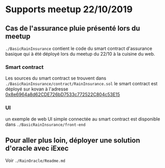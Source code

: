 # Supports meetup 22/10/2019

## Cas de l'assurance pluie présenté lors du meetup

`./BasicRainInsurance` contient le code du smart contract d'assurance basique qui à été déployé lors du meetup du 22/10 à la cuisine du web.

### Smart contract

Les sources du smart contract se trouvent dans `./BasicRainInsurance/contract/RainInsurance.sol`
le smart contract est déployé sur kovan à l'adresse [0x8e6964a8d62CDE726bD7533c772522C804c53E15](https://kovan.etherscan.io/address/0x8e6964a8d62cde726bd7533c772522c804c53e15#code)

### UI

un exemple de web UI simple connectée au smart contract est disponible dans `./BasicRainInsurance/front-end`

## Pour aller plus loin, déployer une solution d'oracle avec iExec

Voir `./RainOracle/Readme.md`
